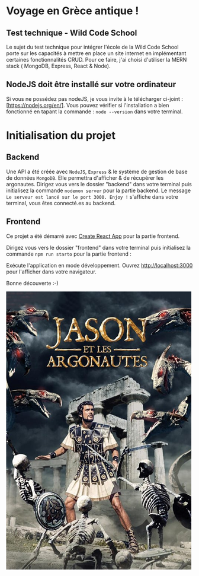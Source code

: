 # Voyage en Grèce antique !

## Test technique - Wild Code School

Le sujet du test technique pour intégrer l'école de la Wild Code School porte sur les capacités à mettre en place un site internet en implémentant certaines fonctionnalités CRUD. Pour ce faire, j'ai choisi d'utiliser la MERN stack ( MongoDB, Express, React & Node).

## NodeJS doit être installé sur votre ordinateur

Si vous ne possédez pas nodeJS, je vous invite à le télécharger ci-joint : [https://nodejs.org/en/]. Vous pouvez vérifier si l'installation a bien fonctionné en tapant la commande : `node --version` dans votre terminal.

# Initialisation du projet

## Backend

Une API a été créée avec `NodeJS`, `Express` & le système de gestion de base de données `MongoDB`.
Elle permettra d'afficher & de récupérer les argonautes.
Dirigez vous vers le dossier "backend" dans votre terminal puis initialisez la commande `nodemon server` pour la partie backend.  Le message `Le serveur est lancé sur le port 3000. Enjoy !` s'affiche dans votre terminal, vous êtes connecté.es au backend.

## Frontend

Ce projet a été démarré avec [Create React App](https://github.com/facebook/create-react-app) pour la partie frontend.

Dirigez vous vers le dossier "frontend" dans votre terminal puis initialisez la commande `npm run starto` pour la partie frontend :

Exécute l'application en mode développement.
Ouvrez [http://localhost:3000](http://localhost:3000) pour l'afficher dans votre navigateur.

Bonne découverte :-)

![Jason et les argonautes](/frontend/src/assets/images/Jason.jpg)









